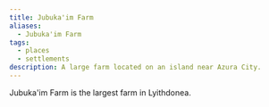 ```yaml
---
title: Jubuka'im Farm
aliases:
  - Jubuka'im Farm
tags:
  - places
  - settlements
description: A large farm located on an island near Azura City.
---
```

Jubuka'im Farm is the largest farm in Lyithdonea.